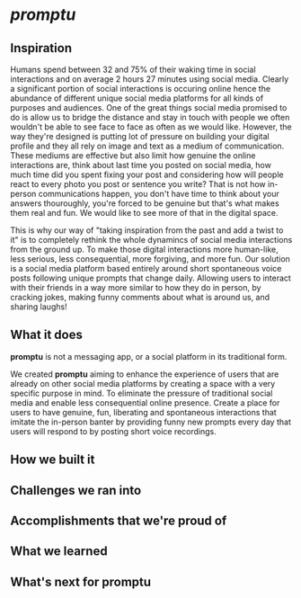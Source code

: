 # *promptu*
## Inspiration
Humans spend between 32 and 75% of their waking time in social interactions and on average 2 hours 27 minutes using social media. Clearly a significant portion of social interactions is occuring online hence the abundance of different unique social media platforms for all kinds of purposes and audiences. One of the great things social media promised to do is allow us to bridge the distance and stay in touch with people we often wouldn't be able to see face to face as often as we would like. However, the way they're designed is putting lot of pressure on building your digital profile and they all rely on image and text as a medium of communication. These mediums are effective but also limit how genuine the online interactions are, think about last time you posted on social media, how much time did you spent fixing your post and considering how will people react to every photo you post or sentence you write? That is not how in-person communications happen, you don't have time to think about your answers thouroughly, you're forced to be genuine but that's what makes them real and fun. We would like to see more of that in the digital space. 

This is why our way of "taking inspiration from the past and add a twist to it" is to completely rethink the whole dynamincs of social media interactions from the ground up. To make those digital interactions more human-like, less serious, less consequential, more forgiving, and more fun. Our solution is a social media platform based entirely around short spontaneous voice posts following unique prompts that change daily. Allowing users to interact with their friends in a way more similar to how they do in person, by cracking jokes, making funny comments about what is around us, and sharing laughs! 

## What it does

**promptu** is not a messaging app, or a social platform in its traditional form. 

We created **promptu** aiming to enhance the experience of users that are already on other social media platforms by creating a space with a very specific purpose in mind. To eliminate the pressure of traditional social media and enable less consequential online presence. Create a place for users to have genuine, fun, liberating and spontaneous interactions that imitate the in-person banter by providing funny new prompts every day that users will respond to by posting short voice recordings. 

## How we built it


## Challenges we ran into


## Accomplishments that we're proud of


## What we learned


## What's next for promptu
